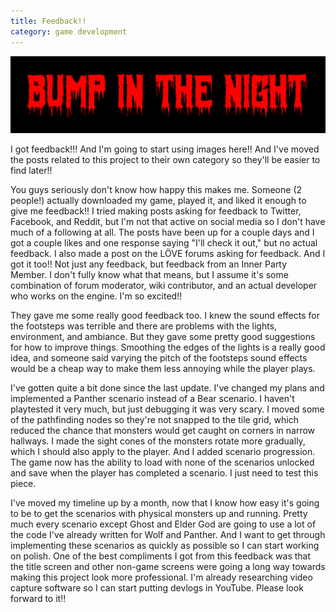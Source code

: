 ```yaml
---
title: Feedback!!
category: game development
---
```

<img src="/img/screenshot/bump-in-the-night/02.png" alt="Bump in the Night Title" class="img-responsive" />

I got feedback!!! And I'm going to start using images here!! And I've moved the posts related to this project to their own category so they'll be easier to find later!!

You guys seriously don't know how happy this makes me. Someone (2 people!) actually downloaded my game, played it, and liked it enough to give me feedback!! I tried making posts asking for feedback to Twitter, Facebook, and Reddit, but I'm not that active on social media so I don't have much of a following at all. The posts have been up for a couple days and I got a couple likes and one response saying "I'll check it out," but no actual feedback. I also made a post on the LÖVE forums asking for feedback. And I got it too!! Not just any feedback, but feedback from an Inner Party Member. I don't fully know what that means, but I assume it's some combination of forum moderator, wiki contributor, and an actual developer who works on the engine. I'm so excited!!

They gave me some really good feedback too. I knew the sound effects for the footsteps was terrible and there are problems with the lights, environment, and ambiance. But they gave some pretty good suggestions for how to improve things. Smoothing the edges of the lights is a really good idea, and someone said varying the pitch of the footsteps sound effects would be a cheap way to make them less annoying while the player plays.

I've gotten quite a bit done since the last update. I've changed my plans and implemented a Panther scenario instead of a Bear scenario. I haven't playtested it very much, but just debugging it was very scary. I moved some of the pathfinding nodes so they're not snapped to the tile grid, which reduced the chance that monsters would get caught on corners in narrow hallways. I made the sight cones of the monsters rotate more gradually, which I should also apply to the player. And I added scenario progression. The game now has the ability to load with none of the scenarios unlocked and save when the player has completed a scenario. I just need to test this piece.

I've moved my timeline up by a month, now that I know how easy it's going to be to get the scenarios with physical monsters up and running. Pretty much every scenario except Ghost and Elder God are going to use a lot of the code I've already written for Wolf and Panther. And I want to get through implementing these scenarios as quickly as possible so I can start working on polish. One of the best compliments I got from this feedback was that the title screen and other non-game screens were going a long way towards making this project look more professional. I'm already researching video capture software so I can start putting devlogs in YouTube. Please look forward to it!!